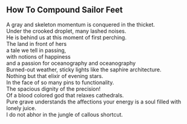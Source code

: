 How To Compound Sailor Feet
---------------------------
A gray and skeleton momentum is conquered in the thicket.  
Under the crooked droplet, many lashed noises.  
He is behind us at this moment of first perching.  
The land in front of hers  
a tale we tell in passing,  
with notions of happiness  
and a passion for oceanography and oceanography  
Burned-out weather, sticky lights like the saphire architecture.  
Nothing but that elixir of evening stars.  
In the face of so many pins to functionality.  
The spacious dignity of the precision!  
Of a blood colored god that relaxes cathedrals.  
Pure grave understands the affections your energy is a soul filled with lonely juice.  
I do not abhor in the jungle of callous shortcut.  
